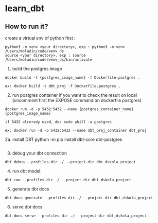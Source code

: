 # learn_dbt

## How to run it?

create a virtual env of python first :

```
python3 -m venv <your directory>, exp : python3 -m venv /Users/moladin/code/venv_ds
source <your directory>, exp : source /Users/moladin/code/venv_ds/bin/activate
```

1. build the postgres image

```
docker build -t {postgres_image_name} -f Dockerfile.postgres .

ex: docker build -t dbt_proj -f Dockerfile.postgres .
```

2. run postgres container
   if you want to check the result on local (uncomment first the EXPOSE command on dockerfile postgres)

```
docker run -d -p 5432:5432 --name {postgres_container_name} {postgres_image_name}

if 5432 alrerady used, do: sudo pkill -u postgres

ex: docker run -d -p 5432:5432 --name dbt_proj_container dbt_proj

```

2a. install DBT
python -m pip install dbt-core dbt-postgres

```

```

3. debug your dbt connection

```
dbt debug --profiles-dir ./ --project-dir dbt_dskola_project
```

4. run dbt model

```
dbt run --profiles-dir ./ --project-dir dbt_dskola_project
```

5. generate dbt docs

```
dbt docs generate --profiles-dir ./ --project-dir dbt_dskola_project
```

6. serve dbt docs

```
dbt docs serve --profiles-dir ./ --project-dir dbt_dskola_project
```
